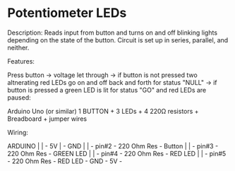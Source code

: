 # Potentiometer LEDs

Description: Reads input from button and turns on and off blinking lights depending on the state of the button. Circuit is set up in series, parallel, and neither.

Features:

Press button → voltage let through → if button is not pressed two altnerating red LEDs go on and off back and forth for status "NULL" → if button is pressed a green LED is lit for status "GO" and red LEDs are paused:

Arduino Uno (or similar) 1 BUTTON + 3 LEDs + 4 220Ω resistors + Breadboard + jumper wires 

Wiring:

ARDUINO | | - 5V | - GND | | - pin#2 - 220 Ohm Res - Button | | - pin#3 - 220 Ohm Res - GREEN LED | | - pin#4 - 220 Ohm Res - RED LED | | - pin#5 - 220 Ohm Res - RED LED - GND - 5V - 
